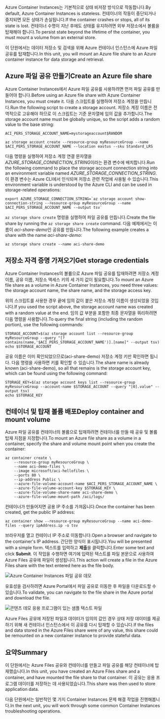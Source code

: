 <span data-ttu-id="fdf8b-101">Azure Container Instances는 기본적으로 상태 비저장 방식으로 작동합니다.</span><span class="sxs-lookup"><span data-stu-id="fdf8b-101">By default, Azure Container Instances is stateless.</span></span> <span data-ttu-id="fdf8b-102">컨테이너의 작동이 중단되거나 중지되면 모든 상태가 손실됩니다.</span><span class="sxs-lookup"><span data-stu-id="fdf8b-102">If the container crashes or stops, all of its state is lost.</span></span> <span data-ttu-id="fdf8b-103">컨테이너 수명이 지난 후에도 상태를 유지하려면 외부 저장소에서 볼륨을 탑재해야 합니다.</span><span class="sxs-lookup"><span data-stu-id="fdf8b-103">To persist state beyond the lifetime of the container, you must mount a volume from an external store.</span></span>

<span data-ttu-id="fdf8b-104">이 단원에서는 데이터 저장소 및 검색을 위해 Azure 컨테이너 인스턴스에 Azure 파일 공유를 탑재합니다.</span><span class="sxs-lookup"><span data-stu-id="fdf8b-104">In this unit, you will mount an Azure file share to an Azure container instance for data storage and retrieval.</span></span>

## <a name="create-an-azure-file-share"></a><span data-ttu-id="fdf8b-105">Azure 파일 공유 만들기</span><span class="sxs-lookup"><span data-stu-id="fdf8b-105">Create an Azure file share</span></span>

<span data-ttu-id="fdf8b-106">Azure Container Instances에서 Azure 파일 공유를 사용하려면 먼저 파일 공유를 만들어야 합니다.</span><span class="sxs-lookup"><span data-stu-id="fdf8b-106">Before using an Azure file share with Azure Container Instances, you must create it.</span></span> <span data-ttu-id="fdf8b-107">다음 스크립트를 실행하여 저장소 계정을 만듭니다.</span><span class="sxs-lookup"><span data-stu-id="fdf8b-107">Run the following script to create a storage account.</span></span> <span data-ttu-id="fdf8b-108">저장소 계정 이름은 전역적으로 고유해야 하므로 이 스크립트는 기준 문자열에 임의 값을 추가합니다.</span><span class="sxs-lookup"><span data-stu-id="fdf8b-108">The storage account name must be globally unique, so the script adds a random value to the base string:</span></span>

```azurecli
ACI_PERS_STORAGE_ACCOUNT_NAME=mystorageaccount$RANDOM

az storage account create --resource-group myResourceGroup --name $ACI_PERS_STORAGE_ACCOUNT_NAME --location eastus --sku Standard_LRS
```

<span data-ttu-id="fdf8b-109">다음 명령을 실행하여 저장소 계정 연결 문자열을 *AZURE_STORAGE_CONNECTION_STRING*이라는 환경 변수에 배치합니다.</span><span class="sxs-lookup"><span data-stu-id="fdf8b-109">Run the following command to place the storage account connection string into an environment variable named *AZURE_STORAGE_CONNECTION_STRING*.</span></span> <span data-ttu-id="fdf8b-110">이 환경 변수는 Azure CLI에서 인식되며 저장소 관련 작업에 사용될 수 있습니다.</span><span class="sxs-lookup"><span data-stu-id="fdf8b-110">This environment variable is understood by the Azure CLI and can be used in storage-related operations:</span></span>

```azurecli
export AZURE_STORAGE_CONNECTION_STRING=`az storage account show-connection-string --resource-group myResourceGroup --name $ACI_PERS_STORAGE_ACCOUNT_NAME --output tsv`
```

<span data-ttu-id="fdf8b-111">`az storage share create` 명령을 실행하여 파일 공유를 만듭니다.</span><span class="sxs-lookup"><span data-stu-id="fdf8b-111">Create the file share by running the `az storage share create` command.</span></span> <span data-ttu-id="fdf8b-112">다음 예제에서는 이름이 *aci-share-demo*인 공유를 만듭니다.</span><span class="sxs-lookup"><span data-stu-id="fdf8b-112">The following example creates a share with the name *aci-share-demo*:</span></span>

```azurecli
az storage share create --name aci-share-demo
```

## <a name="get-storage-credentials"></a><span data-ttu-id="fdf8b-113">저장소 자격 증명 가져오기</span><span class="sxs-lookup"><span data-stu-id="fdf8b-113">Get storage credentials</span></span>

<span data-ttu-id="fdf8b-114">Azure Container Instances의 볼륨으로 Azure 파일 공유를 탑재하려면 저장소 계정 이름, 공유 이름, 저장소 액세스 키의 세 가지 값이 필요합니다.</span><span class="sxs-lookup"><span data-stu-id="fdf8b-114">To mount an Azure file share as a volume in Azure Container Instances, you need three values: the storage account name, the share name, and the storage access key.</span></span>

<span data-ttu-id="fdf8b-115">위의 스크립트를 사용한 경우 끝에 임의 값이 붙은 저장소 계정 이름이 생성되었을 것입니다.</span><span class="sxs-lookup"><span data-stu-id="fdf8b-115">If you used the script above, the storage account name was created with a random value at the end.</span></span> <span data-ttu-id="fdf8b-116">임의 값 부분을 포함한 최종 문자열을 쿼리하려면 다음 명령을 사용합니다.</span><span class="sxs-lookup"><span data-stu-id="fdf8b-116">To query the final string (including the random portion), use the following commands:</span></span>

```azurecli
STORAGE_ACCOUNT=$(az storage account list --resource-group myResourceGroup --query "[?contains(name,'$ACI_PERS_STORAGE_ACCOUNT_NAME')].[name]" --output tsv)
echo $STORAGE_ACCOUNT
```

<span data-ttu-id="fdf8b-117">공유 이름은 이미 확인되었으므로(aci-share-demo) 저장소 계정 키만 확인하면 됩니다. 다음 명령을 사용하면 키를 확인할 수 있습니다.</span><span class="sxs-lookup"><span data-stu-id="fdf8b-117">The share name is already known (aci-share-demo), so all that remains is the storage account key, which can be found using the following command:</span></span>

```azurecli
STORAGE_KEY=$(az storage account keys list --resource-group myResourceGroup --account-name $STORAGE_ACCOUNT --query "[0].value" --output tsv)
echo $STORAGE_KEY
```

## <a name="deploy-container-and-mount-volume"></a><span data-ttu-id="fdf8b-118">컨테이너 및 탑재 볼륨 배포</span><span class="sxs-lookup"><span data-stu-id="fdf8b-118">Deploy container and mount volume</span></span>

<span data-ttu-id="fdf8b-119">Azure 파일 공유를 컨테이너의 볼륨으로 탑재하려면 컨테이너를 만들 때 공유 및 볼륨 탑재 지점을 지정합니다.</span><span class="sxs-lookup"><span data-stu-id="fdf8b-119">To mount an Azure file share as a volume in a container, specify the share and volume mount point when you create the container:</span></span>

```azurecli
az container create \
    --resource-group myResourceGroup \
    --name aci-demo-files \
    --image microsoft/aci-hellofiles \
    --ports 80 \
    --ip-address Public \
    --azure-file-volume-account-name $ACI_PERS_STORAGE_ACCOUNT_NAME \
    --azure-file-volume-account-key $STORAGE_KEY \
    --azure-file-volume-share-name aci-share-demo \
    --azure-file-volume-mount-path /aci/logs/
```

<span data-ttu-id="fdf8b-120">컨테이너가 만들어지면 공용 IP 주소를 가져옵니다.</span><span class="sxs-lookup"><span data-stu-id="fdf8b-120">Once the container has been created, get the public IP address:</span></span>

```azurecli
az container show --resource-group myResourceGroup --name aci-demo-files --query ipAddress.ip -o tsv
```

<span data-ttu-id="fdf8b-121">브라우저를 열고 컨테이너 IP 주소로 이동합니다.</span><span class="sxs-lookup"><span data-stu-id="fdf8b-121">Open a browser and navigate to the container's IP address.</span></span> <span data-ttu-id="fdf8b-122">간단한 양식이 표시됩니다.</span><span class="sxs-lookup"><span data-stu-id="fdf8b-122">You will be presented with a simple form.</span></span> <span data-ttu-id="fdf8b-123">텍스트를 입력하고 **제출**을 클릭합니다.</span><span class="sxs-lookup"><span data-stu-id="fdf8b-123">Enter some text and click **Submit**.</span></span> <span data-ttu-id="fdf8b-124">이 작업을 수행하면 여기에 입력된 텍스트를 파일 본문으로 사용하여 Azure Files 공유에 파일이 생성됩니다.</span><span class="sxs-lookup"><span data-stu-id="fdf8b-124">This action will create a file in the Azure Files share with the text entered here as the file body.</span></span>

![Azure Container Instances 파일 공유 데모](../media-draft/files-ui.png)

<span data-ttu-id="fdf8b-126">유효성을 검사하려면 Azure Portal에서 파일 공유로 이동한 후 파일을 다운로드할 수 있습니다.</span><span class="sxs-lookup"><span data-stu-id="fdf8b-126">To validate, you can navigate to the file share in the Azure portal and download the file.</span></span>

![콘텐츠 데모 응용 프로그램이 있는 샘플 텍스트 파일](../media-draft/sample-text.png)

<span data-ttu-id="fdf8b-128">Azure Files 공유에 저장된 파일과 데이터가 임의의 값인 경우 상태 저장 데이터를 제공하기 위해 새 컨테이너 인스턴스에서 이 공유를 다시 탑재할 수 있습니다.</span><span class="sxs-lookup"><span data-stu-id="fdf8b-128">If the files and data stored in the Azure Files share were of any value, this share could be remounted on a new container instance to provide stateful data.</span></span>


## <a name="summary"></a><span data-ttu-id="fdf8b-129">요약</span><span class="sxs-lookup"><span data-stu-id="fdf8b-129">Summary</span></span>

<span data-ttu-id="fdf8b-130">이 단원에서는 Azure Files 공유와 컨테이너를 만들고 파일 공유를 해당 컨테이너에 탑재했습니다.</span><span class="sxs-lookup"><span data-stu-id="fdf8b-130">In this unit, you have created an Azure Files share and a container, and have mounted the file share to that container.</span></span> <span data-ttu-id="fdf8b-131">이 공유는 응용 프로그램 데이터를 저장하는 데 사용되었습니다.</span><span class="sxs-lookup"><span data-stu-id="fdf8b-131">This share was then used to store application data.</span></span>

<span data-ttu-id="fdf8b-132">다음 단원에서는 일반적인 몇 가지 Container Instances 문제 해결 작업을 진행해봅니다.</span><span class="sxs-lookup"><span data-stu-id="fdf8b-132">In the next unit, you will work through some common Container Instances troubleshooting operations.</span></span>
